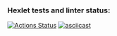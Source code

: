 ### Hexlet tests and linter status:
[![Actions Status](https://github.com/Nikolas888/frontend-project-46/workflows/hexlet-check/badge.svg)](https://github.com/Nikolas888/frontend-project-46/actions)
[![asciicast](https://asciinema.org/a/nDWuThz4mFBaO7EY8C4vMtHmT.svg)](https://asciinema.org/a/nDWuThz4mFBaO7EY8C4vMtHmT)